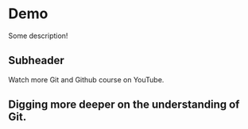 # Demo

Some description!

## Subheader

Watch more Git and Github course on YouTube.


## Digging more deeper on the understanding of Git.
